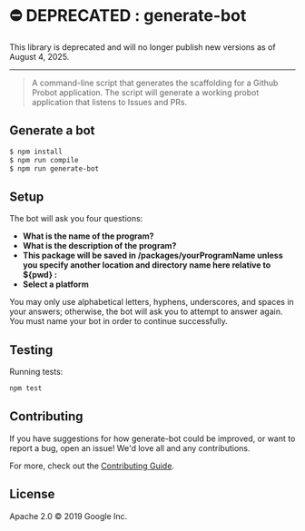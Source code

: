 # ⛔️ DEPRECATED : generate-bot

This library is deprecated and will no longer publish new versions
as of August 4, 2025.

---

> A command-line script that generates the scaffolding for a Github Probot application.
> The script will generate a working probot application that listens to Issues and PRs.

## Generate a bot

```sh
$ npm install
$ npm run compile
$ npm run generate-bot
```

## Setup

The bot will ask you four questions:

- **What is the name of the program?**
- **What is the description of the program?**
- **This package will be saved in /packages/yourProgramName unless you specify another location and directory name here relative to ${pwd} :**
- **Select a platform**

You may only use alphabetical letters, hyphens, underscores, and spaces in your answers; otherwise, the bot will ask you to attempt to answer again. You must name your bot in order to continue successfully.

## Testing

Running tests:

```sh
npm test
```

## Contributing

If you have suggestions for how generate-bot could be improved, or want
to report a bug, open an issue! We'd love all and any contributions.

For more, check out the [Contributing Guide][contributing-guide].

## License

Apache 2.0 © 2019 Google Inc.

[probot]: https://github.com/probot/probot
[github-app-link]: https://github.com/apps/license-header-lint-gcf
[nock]: https://www.npmjs.com/package/nock
[contributing-guide]: https://github.com/googleapis/repo-automation-bots/blob/main/CONTRIBUTING.md
